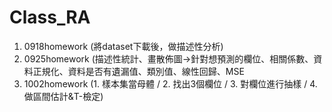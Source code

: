 # Class_RA

1. 0918homework (將dataset下載後，做描述性分析)
2. 0925homework (描述性統計、畫散佈圖→針對想預測的欄位、相關係數、資料正規化、資料是否有遺漏值、類別值、線性回歸、MSE
3. 1002homework (1. 樣本集當母體 / 2. 找出3個欄位 / 3. 對欄位進行抽樣 / 4. 做區間估計&T-檢定)
